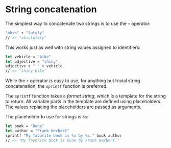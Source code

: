 # String concatenation

The simplest way to concatenate two strings is to use the `+` operator:

```fsharp
"abso" + "lutely"
// => "absolutely"
```

This works just as well with string values assigned to identifiers:

```fsharp
let vehicle = "bike"
let adjective = "shiny"
adjective + " " + vehicle
// => "shiny bike"
```

While the `+` operator is easy to use, for anything but trivial string concatenation, the `sprintf` function is preferred.

The `sprintf` function takes a _format string_, which is a template for the string to return. All variable parts in the template are defined using placeholders. The values replacing the placeholders are passed as arguments.

The placeholder to use for strings is `%s`:

```fsharp
let book = "Dune"
let author = "Frank Herbert"
sprintf "My favorite book is %s by %s." book author
// => "My favorite book is Dune by Frank Herbert."
```
